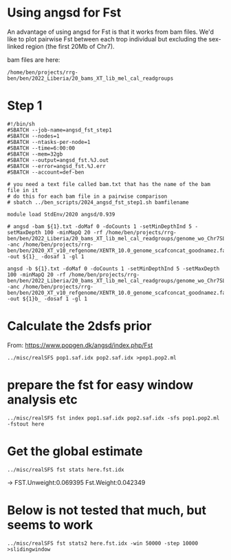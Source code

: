 # Using angsd for Fst

An advantage of using angsd for Fst is that it works from bam files. We'd like to plot pairwise Fst between each trop individual but excluding the sex-linked region (the first 20Mb of Chr7).

bam files are here:
```
/home/ben/projects/rrg-ben/ben/2022_Liberia/20_bams_XT_lib_mel_cal_readgroups
```

# Step 1
```
#!/bin/sh
#SBATCH --job-name=angsd_fst_step1
#SBATCH --nodes=1
#SBATCH --ntasks-per-node=1
#SBATCH --time=6:00:00
#SBATCH --mem=32gb
#SBATCH --output=angsd_fst.%J.out
#SBATCH --error=angsd_fst.%J.err
#SBATCH --account=def-ben

# you need a text file called bam.txt that has the name of the bam file in it
# do this for each bam file in a pairwise comparison
# sbatch ../ben_scripts/2024_angsd_fst_step1.sh bamfilename

module load StdEnv/2020 angsd/0.939

# angsd -bam ${1}.txt -doMaf 0 -doCounts 1 -setMinDepthInd 5 -setMaxDepth 100 -minMapQ 20 -rf /home/ben/projects/rrg-ben/ben/2022_Liberia/20_bams_XT_lib_mel_cal_readgroups/genome_wo_Chr7SL.bed -anc /home/ben/projects/rrg-ben/ben/2020_XT_v10_refgenome/XENTR_10.0_genome_scafconcat_goodnamez.fasta -out ${1}_ -dosaf 1 -gl 1

angsd -b ${1}.txt -doMaf 0 -doCounts 1 -setMinDepthInd 5 -setMaxDepth 100 -minMapQ 20 -rf /home/ben/projects/rrg-ben/ben/2022_Liberia/20_bams_XT_lib_mel_cal_readgroups/genome_wo_Chr7SL.bed -anc /home/ben/projects/rrg-ben/ben/2020_XT_v10_refgenome/XENTR_10.0_genome_scafconcat_goodnamez.fasta -out ${1}b_ -dosaf 1 -gl 1
```
# Calculate the 2dsfs prior 
From: https://www.popgen.dk/angsd/index.php/Fst
```
../misc/realSFS pop1.saf.idx pop2.saf.idx >pop1.pop2.ml
```

# prepare the fst for easy window analysis etc
```
../misc/realSFS fst index pop1.saf.idx pop2.saf.idx -sfs pop1.pop2.ml -fstout here
```
# Get the global estimate
```
../misc/realSFS fst stats here.fst.idx
```
-> FST.Unweight:0.069395 Fst.Weight:0.042349

# Below is not tested that much, but seems to work
```
../misc/realSFS fst stats2 here.fst.idx -win 50000 -step 10000 >slidingwindow
```
